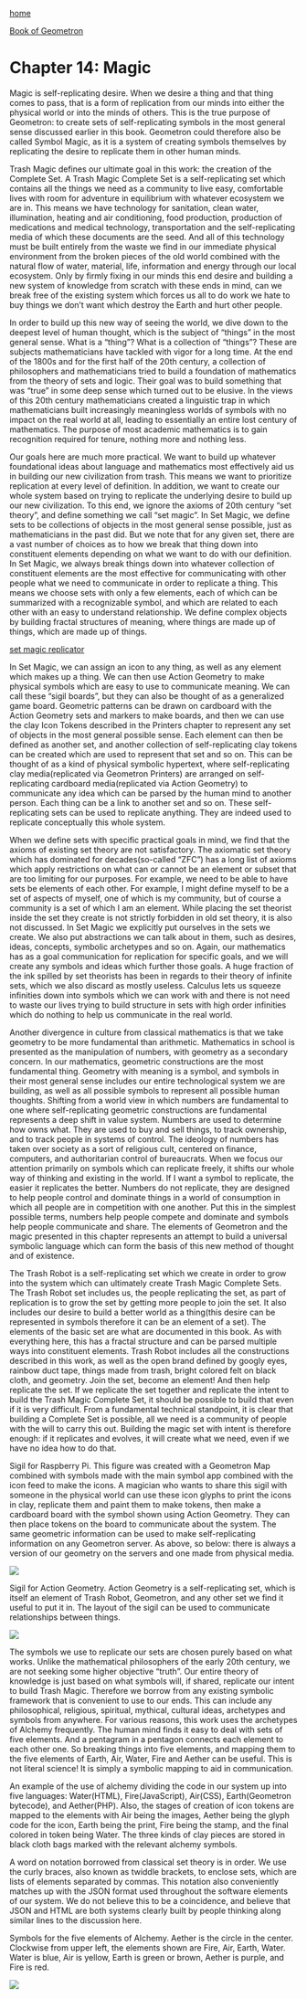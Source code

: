 [home](index.html)

[Book of Geometron](scrolls/bookofgeometron.md)

# Chapter 14: Magic

Magic is self-replicating desire. When we desire a thing and that thing
comes to pass, that is a form of replication from our minds into either
the physical world or into the minds of others. This is the true purpose
of Geometron: to create sets of self-replicating symbols in the most
general sense discussed earlier in this book. Geometron could therefore
also be called Symbol Magic, as it is a system of creating symbols
themselves by replicating the desire to replicate them in other human
minds.

Trash Magic defines our ultimate goal in this work: the creation of the
Complete Set. A Trash Magic Complete Set is a self-replicating set which
contains all the things we need as a community to live easy, comfortable
lives with room for adventure in equilibrium with whatever ecosystem we
are in. This means we have technology for sanitation, clean water,
illumination, heating and air conditioning, food production, production
of medications and medical technology, transportation and the
self-replicating media of which these documents are the seed. And all of
this technology must be built entirely from the waste we find in our
immediate physical environment from the broken pieces of the old world
combined with the natural flow of water, material, life, information and
energy through our local ecosystem. Only by firmly fixing in our minds
this end desire and building a new system of knowledge from scratch with
these ends in mind, can we break free of the existing system which
forces us all to do work we hate to buy things we don’t want which
destroy the Earth and hurt other people.

In order to build up this new way of seeing the world, we dive down to
the deepest level of human thought, which is the subject of “things” in
the most general sense. What is a “thing”? What is a collection of
“things”? These are subjects mathematicians have tackled with vigor for
a long time. At the end of the 1800s and for the first half of the 20th
century, a collection of philosophers and mathematicians tried to build
a foundation of mathematics from the theory of sets and logic. Their
goal was to build something that was “true” in some deep sense which
turned out to be elusive. In the views of this 20th century
mathematicians created a linguistic trap in which mathematicians built
increasingly meaningless worlds of symbols with no impact on the real
world at all, leading to essentially an entire lost century of
mathematics. The purpose of most academic mathematics is to gain
recognition required for tenure, nothing more and nothing less.

Our goals here are much more practical. We want to build up whatever
foundational ideas about language and mathematics most effectively aid
us in building our new civilization from trash. This means we want to
prioritize replication at every level of definition. In addition, we
want to create our whole system based on trying to replicate the
underlying desire to build up our new civilization. To this end, we
ignore the axioms of 20th century “set theory”, and define something we
call “set magic”. In Set Magic, we define sets to be collections of
objects in the most general sense possible, just as mathematicians in
the past did. But we note that for any given set, there are a vast
number of choices as to how we break that thing down into constituent
elements depending on what we want to do with our definition. In Set
Magic, we always break things down into whatever collection of
constituent elements are the most effective for communicating with other
people what we need to communicate in order to replicate a thing. This
means we choose sets with only a few elements, each of which can be
summarized with a recognizable symbol, and which are related to each
other with an easy to understand relationship. We define complex objects
by building fractal structures of meaning, where things are made up of
things, which are made up of things.

[set magic replicator](set.html)

In Set Magic, we can assign an icon to any thing, as well as any element
which makes up a thing. We can then use Action Geometry to make physical
symbols which are easy to use to communicate meaning. We can call these
“sigil boards”, but they can also be thought of as a generalized game
board. Geometric patterns can be drawn on cardboard with the Action
Geometry sets and markers to make boards, and then we can use the clay
Icon Tokens described in the Printers chapter to represent any set of
objects in the most general possible sense. Each element can then be
defined as another set, and another collection of self-replicating clay
tokens can be created which are used to represent that set and so on.
This can be thought of as a kind of physical symbolic hypertext, where
self-replicating clay media(replicated via Geometron Printers) are
arranged on self-replicating cardboard media(replicated via Action
Geometry) to communicate any idea which can be parsed by the human mind
to another person. Each thing can be a link to another set and so on.
These self-replicating sets can be used to replicate anything. They are
indeed used to replicate conceptually this whole system.

When we define sets with specific practical goals in mind, we find that
the axioms of existing set theory are not satisfactory. The axiomatic
set theory which has dominated for decades(so-called “ZFC”) has a long
list of axioms which apply restrictions on what can or cannot be an
element or subset that are too limiting for our purposes. For example,
we need to be able to have sets be elements of each other. For example,
I might define myself to be a set of aspects of myself, one of which is
my community, but of course a community is a set of which I am an
element. While placing the set theorist inside the set they create is
not strictly forbidden in old set theory, it is also not discussed. In
Set Magic we explicitly put ourselves in the sets we create. We also put
abstractions we can talk about in them, such as desires, ideas,
concepts, symbolic archetypes and so on. Again, our mathematics has as a
goal communication for replication for specific goals, and we will
create any symbols and ideas which further those goals. A huge fraction
of the ink spilled by set theorists has been in regards to their theory
of infinite sets, which we also discard as mostly useless. Calculus lets
us squeeze infinities down into symbols which we can work with and there
is not need to waste our lives trying to build structure in sets with
high order infinities which do nothing to help us communicate in the
real world.

Another divergence in culture from classical mathematics is that we take
geometry to be more fundamental than arithmetic. Mathematics in school
is presented as the manipulation of numbers, with geometry as a
secondary concern. In our mathematics, geometric constructions are the
most fundamental thing. Geometry with meaning is a symbol, and symbols
in their most general sense includes our entire technological system we
are building, as well as all possible symbols to represent all possible
human thoughts. Shifting from a world view in which numbers are
fundamental to one where self-replicating geometric constructions are
fundamental represents a deep shift in value system. Numbers are used to
determine how owns what. They are used to buy and sell things, to track
ownership, and to track people in systems of control. The ideology of
numbers has taken over society as a sort of religious cult, centered on
finance, computers, and authoritarian control of bureaucrats. When we
focus our attention primarily on symbols which can replicate freely, it
shifts our whole way of thinking and existing in the world. If I want a
symbol to replicate, the easier it replicates the better. Numbers do not
replicate, they are designed to help people control and dominate things
in a world of consumption in which all people are in competition with
one another. Put this in the simplest possible terms, numbers help
people compete and dominate and symbols help people communicate and
share. The elements of Geometron and the magic presented in this chapter
represents an attempt to build a universal symbolic language which can
form the basis of this new method of thought and of existence.

The Trash Robot is a self-replicating set which we create in order to
grow into the system which can ultimately create Trash Magic Complete
Sets. The Trash Robot set includes us, the people replicating the set,
as part of replication is to grow the set by getting more people to join
the set. It also includes our desire to build a better world as a
thing(this desire can be represented in symbols therefore it can be an
element of a set). The elements of the basic set are what are documented
in this book. As with everything here, this has a fractal structure and
can be parsed multiple ways into constituent elements. Trash Robot
includes all the constructions described in this work, as well as the
open brand defined by googly eyes, rainbow duct tape, things made from
trash, bright colored felt on black cloth, and geometry. Join the set,
become an element! And then help replicate the set. If we replicate the
set together and replicate the intent to build the Trash Magic Complete
Set, it should be possible to build that even if it is very difficult.
From a fundamental technical standpoint, it is clear that building a
Complete Set is possible, all we need is a community of people with the
will to carry this out. Building the magic set with intent is therefore
enough: if it replicates and evolves, it will create what we need, even
if we have no idea how to do that.


Sigil for Raspberry Pi. This figure was created with a Geometron Map
combined with symbols made with the main symbol app combined with the
icon feed to make the icons. A magician who wants to share this sigil
with someone in the physical world can use these icon glyphs to print
the icons in clay, replicate them and paint them to make tokens, then
make a cardboard board with the symbol shown using Action Geometry. They
can then place tokens on the board to communicate about the system. The
same geometric information can be used to make self-replicating
information on any Geometron server. As above, so below: there is always
a version of our geometry on the servers and one made from physical
media.

![](https://i.imgur.com/IRXc7Tf.png)


Sigil for Action Geometry. Action Geometry is a self-replicating set,
which is itself an element of Trash Robot, Geometron, and any other set
we find it useful to put it in. The layout of the sigil can be used to
communicate relationships between
things.

![](https://i.imgur.com/E7XxcLr.png)

The symbols we use to replicate our sets are chosen purely based on what
works. Unlike the mathematical philosophers of the early 20th century,
we are not seeking some higher objective “truth”. Our entire theory of
knowledge is just based on what symbols will, if shared, replicate our
intent to build Trash Magic. Therefore we borrow from any existing
symbolic framework that is convenient to use to our ends. This can
include any philosophical, religious, spiritual, mythical, cultural
ideas, archetypes and symbols from anywhere. For various reasons, this
work uses the archetypes of Alchemy frequently. The human mind finds it
easy to deal with sets of five elements. And a pentagram in a pentagon
connects each element to each other one. So breaking things into five
elements, and mapping them to the five elements of Earth, Air, Water,
Fire and Aether can be useful. This is not literal science! It is simply
a symbolic mapping to aid in communication.

An example of the use of alchemy dividing the code in our system up into
five languages: Water(HTML), Fire(JavaScript), Air(CSS), Earth(Geometron
bytecode), and Aether(PHP). Also, the stages of creation of icon tokens
are mapped to the elements with Air being the images, Aether being the
glyph code for the icon, Earth being the print, Fire being the stamp,
and the final colored in token being Water. The three kinds of clay
pieces are stored in black cloth bags marked with the relevant alchemy
symbols.

A word on notation borrowed from classical set theory is in order. We
use the curly braces, also known as twiddle brackets, to enclose sets,
which are lists of elements separated by commas. This notation also
conveniently matches up with the JSON format used throughout the
software elements of our system. We do not believe this to be a
coincidence, and believe that JSON and HTML are both systems clearly
built by people thinking along similar lines to the discussion here.


Symbols for the five elements of Alchemy. Aether is the circle in the
center. Clockwise from upper left, the elements shown are Fire, Air,
Earth, Water. Water is blue, Air is yellow, Earth is green or brown,
Aether is purple, and Fire is
red.

![](https://i.imgur.com/bqaZ2D3.png)


